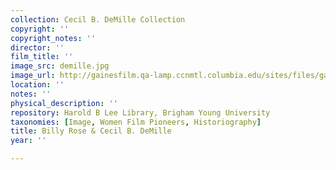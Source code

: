 ```yaml
---
collection: Cecil B. DeMille Collection
copyright: ''
copyright_notes: ''
director: ''
film_title: ''
image_src: demille.jpg
image_url: http://gainesfilm.qa-lamp.ccnmtl.columbia.edu/sites/files/gainesfilm/images/demille.jpg
location: ''
notes: ''
physical_description: ''
repository: Harold B Lee Library, Brigham Young University
taxonomies: [Image, Women Film Pioneers, Historiography]
title: Billy Rose & Cecil B. DeMille
year: ''

---
```

